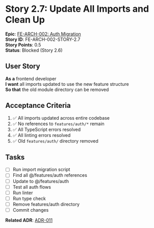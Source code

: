 # Story 2.7: Update All Imports and Clean Up

**Epic**: [FE-ARCH-002: Auth Migration](../../epics/FE-ARCH-002-AUTH-MIGRATION.md)  
**Story ID**: FE-ARCH-002-STORY-2.7  
**Story Points**: 0.5  
**Status**: Blocked (Story 2.6)  

## User Story
**As a** frontend developer  
**I want** all imports updated to use the new feature structure  
**So that** the old module directory can be removed

## Acceptance Criteria
1. ✅ All imports updated across entire codebase
2. ✅ No references to `features/auth/*` remain
3. ✅ All TypeScript errors resolved
4. ✅ All linting errors resolved
5. ✅ Old `features/auth/` directory removed

## Tasks
- [ ] Run import migration script
- [ ] Find all @/features/auth references
- [ ] Update to @/features/auth
- [ ] Test all auth flows
- [ ] Run linter
- [ ] Run type check
- [ ] Remove features/auth directory
- [ ] Commit changes

**Related ADR**: [ADR-011](../../architecture/adr/ADR-011-FRONTEND-FILE-ARCHITECTURE.md)
